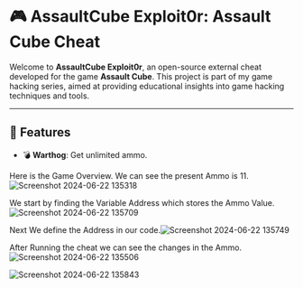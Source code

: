 # 🎮 AssaultCube Exploit0r: Assault Cube Cheat

Welcome to **AssaultCube Exploit0r**, an open-source external cheat developed for the game **Assault Cube**. This project is part of my game hacking series, aimed at providing educational insights into game hacking techniques and tools.

---

## 🌟 Features

- 💣 **Warthog**: Get unlimited ammo.

Here is the Game Overview. We can see the present Ammo is 11.![Screenshot 2024-06-22 135318](https://github.com/x64-exploit0r/AssaultCubeAmmoHack/assets/103557267/22625a5f-7447-46fe-bf22-6f54d22fb818)


We start by finding the Variable Address which stores the Ammo Value.![Screenshot 2024-06-22 135709](https://github.com/x64-exploit0r/AssaultCubeAmmoHack/assets/103557267/32c3f397-54ee-4390-9d26-8567f15e0570)


Next We define the Address in our code.![Screenshot 2024-06-22 135749](https://github.com/x64-exploit0r/AssaultCubeAmmoHack/assets/103557267/4dda54f1-22fc-4514-b733-7bf62b86637b)


After Running the cheat we can see the changes in the Ammo.![Screenshot 2024-06-22 135506](https://github.com/x64-exploit0r/AssaultCubeAmmoHack/assets/103557267/6ab6965a-db17-41cc-aa82-9716aef29940)


![Screenshot 2024-06-22 135843](https://github.com/x64-exploit0r/AssaultCubeAmmoHack/assets/103557267/518ff80c-f29b-4837-8802-52af016b9b75)

